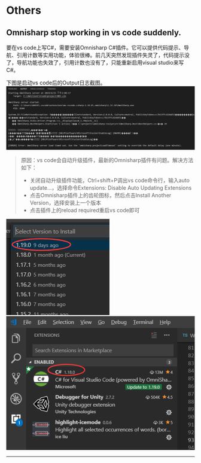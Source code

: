 # Others

## Omnisharp stop working in vs code suddenly.

要在vs code上写C#，需要安装Omnisharp C#插件。它可以提供代码提示、导航、引用计数等实用功能，体验很棒。前几天突然发现插件失灵了，代码提示没了，导航功能也失效了，引用计数也没有了，只能重新启用visual studio来写C#。

下图是启动vs code后的Output日志截图。
![Log about Omnisharp stop working](images/others/1.png)

> 原因：vs code会自动升级插件，最新的Omnisharp插件有问题。解决方法如下：
> * 关闭自动升级插件功能，Ctrl+shift+P调出vs code命令行，输入auto update...，选择命令Extensions: Disable Auto Updating Extensions
> * 点击Omnisharp插件上的齿轮图标，然后点击Install Another Version，选择安装上一个版本
> * 点击插件上的reload required重启vs code即可

![Choose another version](images/others/2.png)
![1.18 works well](images/others/3.png)

---

